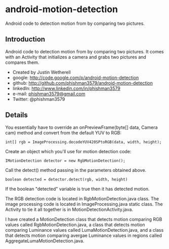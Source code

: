 android-motion-detection
========================

Android code to detection motion from by comparing two pictures.

## Introduction

Android code to detection motion from by comparing two pictures. It comes with an Activity that initializes a camera and grabs two pictures and compares them.

* Created by Justin Wetherell
* google: http://code.google.com/p/android-motion-detection
* github: http://github.com/phishman3579/android-motion-detection
* linkedIn: http://www.linkedin.com/in/phishman3579
* e-mail: phishman3579@gmail.com
* Twitter: @phishman3579

## Details

You essentially have to override an onPreviewFrame(byte[] data, Camera cam) method and convert from the default YUV to RGB:

    int[] rgb = ImageProcessing.decodeYUV420SPtoRGB(data, width, height);

Create an object which you'll use for motion detection code:

    IMotionDetection detector = new RgbMotionDetection();

Call the detect() method passing in the parameters obtained above.

    boolean detected = detector.detect(rgb, width, height)

If the boolean "detected" variable is true then it has detected motion.

The RGB detection code is located in RgbMotionDetection.java class. The image processing code is located in ImageProcessing.java static class. The Activity to tie it all together is in MotionDetectionActivity.java.

I have created a MotionDetection class that detects motion comparing RGB values called RgbMotionDetection.java, a class that detects motion comparing Luminance values called LumaMotionDetection.java, and a class that detects motion comparing avergae Luminance values in regions called AggregateLumaMotionDetection.java.

